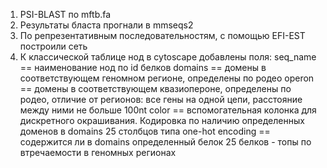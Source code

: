 1. PSI-BLAST по mftb.fa
2. Результаты бласта прогнали в mmseqs2
3. По репрезентативным последовательностям, с помощью EFI-EST построили сеть
4. К классической таблице нод в cytoscape добавлены поля:
seq_name == наименование нод по id белков
domains == домены в соответствующем геномном регионе, определены по родео
operon == домены в соответствующем квазиопероне, определены по родео, отличие от регионов: все гены на одной цепи, расстояние между ними не больше 100nt
color == вспомогательная колонка для дискретного окрашивания. Кодировка по наличию определенных доменов в domains
25 столбцов типа one-hot encoding == содержится ли в domains определенный белок
25 белков - топы по втречаемости в геномных регионах
